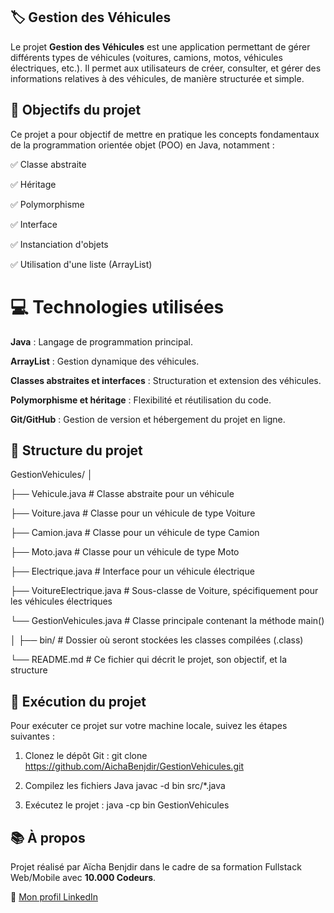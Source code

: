   ## 🏷️ Gestion des Véhicules
Le projet **Gestion des Véhicules** est une application permettant de gérer différents types de véhicules (voitures, camions, motos, véhicules électriques, etc.). Il permet aux utilisateurs de créer, consulter, et gérer des informations relatives à des véhicules, de manière structurée et simple.

  ##  🎯  Objectifs du projet
Ce projet a pour objectif de mettre en pratique les concepts fondamentaux de la programmation orientée objet (POO) en Java, notamment :

✅ Classe abstraite

✅ Héritage

✅ Polymorphisme

✅ Interface

✅ Instanciation d'objets

✅ Utilisation d'une liste (ArrayList)

 #  💻 Technologies utilisées
**Java** : Langage de programmation principal.

**ArrayList** : Gestion dynamique des véhicules.

**Classes abstraites et interfaces** : Structuration et extension des véhicules.

**Polymorphisme et héritage** : Flexibilité et réutilisation du code.

**Git/GitHub** : Gestion de version et hébergement du projet en ligne.

##  📁 Structure du projet

GestionVehicules/
│

├── Vehicule.java                 # Classe abstraite pour un véhicule

├── Voiture.java                  # Classe pour un véhicule de type Voiture

├── Camion.java                   # Classe pour un véhicule de type Camion

├── Moto.java                     # Classe pour un véhicule de type Moto

├── Electrique.java               # Interface pour un véhicule électrique

├── VoitureElectrique.java        # Sous-classe de Voiture, spécifiquement pour les véhicules électriques

└── GestionVehicules.java         # Classe principale contenant la méthode main()

│
├── bin/                          # Dossier où seront stockées les classes compilées (.class)


└── README.md                     # Ce fichier qui décrit le projet, son objectif, et la structure



##  🚀 Exécution du projet
Pour exécuter ce projet sur votre machine locale, suivez les étapes suivantes :

1. Clonez le dépôt Git :
         git clone https://github.com/AichaBenjdir/GestionVehicules.git

2. Compilez les fichiers Java
         javac -d bin src/*.java
3. Exécutez le projet :
         java -cp bin GestionVehicules



 ## 📚 À propos

Projet réalisé par Aïcha Benjdir dans le cadre de sa formation Fullstack Web/Mobile avec **10.000 Codeurs**.

🔗 [Mon profil LinkedIn](https://www.linkedin.com/in/a%C3%AFcha-benjdir/)

